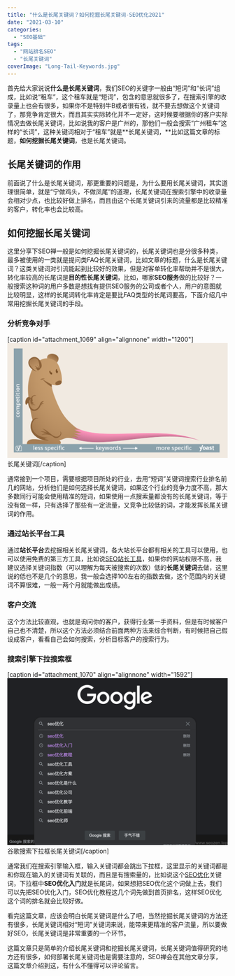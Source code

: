 ```yaml
---
title: "什么是长尾关键词？如何挖掘长尾关键词-SEO优化2021"
date: "2021-03-10"
categories: 
  - "SEO基础"
tags: 
  - "网站排名SEO"
  - "长尾关键词"
coverImage: "Long-Tail-Keywords.jpg"
---
```


首先给大家说说**什么是长尾关键词**，我们SEO的关键字一般由“短词”和“长词”组成，比如说“租车”，这个租车就是“短词”，包含的意思就很多了，在搜索引擎的收录量上也会有很多，如果你不是特别牛B或者很有钱，就不要去想做这个关键词了，那竞争肯定很大，而且其实实际转化并不一定好，这时候要根据你的客户实际情况去做长尾关键词，比如说我的客户是广州的，那他们一般会搜索“广州租车”这样的“长词”，这种关键词相对于“租车”就是**长尾关键词，**比如这篇文章的标题，**如何挖掘长尾关键词**，也是长尾关键词。

## 长尾关键词的作用

前面说了什么是长尾关键词，那更重要的问题是，为什么要用长尾关键词，其实道理很简单，就是“宁做鸡头，不做凤尾”的道理，长尾关键词在搜索引擎中的收录量会相对少点，也比较好做上排名，而且由这个长尾关键词引来的流量都是比较精准的客户，转化率也会比较高。

## 如何挖掘长尾关键词

这里分享下SEO禅一般是如何挖掘长尾关键词的，长尾关键词也是分很多种类，最多被使用的一类就是提问类FAQ长尾关键词，比如文章的标题，什么是长尾关键词？这类关键词对引流能起到比较好的效果，但是对客单转化率帮助并不是很大，转化率较高的长尾词是**目的性长尾关键词**，比如，哪家**SEO服务**做的比较好？一般搜索这种词的用户多数是想找有提供SEO服务的公司或者个人，用户的意图就比较明显，这样的长尾词转化率肯定是要比FAQ类型的长尾词要高，下面介绍几中常用挖掘长尾关键词的手段。

### 分析竞争对手

\[caption id="attachment\_1069" align="alignnone" width="1200"\]![long-tail-keywords-seo-2021](images/long-tail-keywords-seo-2021.png) 长尾关键词\[/caption\]

通常接到一个项目，需要根据项目所处的行业，去用“短词”关键词搜索行业排名前几的网站，分析他们是如何选择长尾关键词，如果这个行业的竞争力度不高，那大多数同行可能会使用精准的短词，如果使用一点搜索量都没有的长尾关键词，等于没有做一样，只有选择了那些有一定流量，又竞争比较低的词，才能发挥长尾关键词的作用。

### 通过站长平台工具

通过**站长平台**去挖掘相关长尾关键词，各大站长平台都有相关的工具可以使用，也可以使用免费的第三方工具，比如说[SEO站长工具](https://seo.chinaz.com)，如果你的网站权限不高，我建议选择关键词指数（可以理解为每天被搜索的次数）低的**长尾关键词**去做，这里说的低也不是几个的意思，我一般会选择100左右的指数去做，这个范围内的关键词不算很难，一般一两个月就能做出成绩。

### 客户交流

这个方法比较直观，也就是询问你的客户，获得行业第一手资料，但是有时候客户自己也不清楚，所以这个方法必须结合前面两种方法来综合判断，有时候把自己假设成客户，看看自己会如何搜索，分析目标客户的搜索行为。

### 搜索引擎下拉搜索框

\[caption id="attachment\_1070" align="alignnone" width="1592"\]![google-search-drop-down-keywords](images/google-search-drop-down-keywords.png) 谷歌搜索下拉框长尾关键词\[/caption\]

通常我们在搜索引擎输入框，输入关键词都会跳出下拉框，这里显示的关键词都是和你现在输入的关键词有关联的，而且是有搜索量的，比如说这个[SEO优化](https://www.seozen.top/seo-course-first-step.html)关键词，下拉框中**SEO优化入门**就是长尾词，如果想把SEO优化这个词做上去，我们可以先把SEO优化入门，SEO优化教程这几个词先做到首页排名，这样SEO优化这个词的排名就会比较好做。

看完这篇文章，应该会明白长尾关键词是什么了吧，当然挖掘长尾关键词的方法还有很多，长尾关键词相对“短词”关键词来说，能带来更精准的客户流量，所以要做好SEO，长尾关键词是非常重要的一个环节。

这篇文章只是简单的介绍长尾关键词和挖掘长尾关键词，长尾关键词值得研究的地方还有很多，如何部署长尾关键词也是需要注意的，SEO禅会在其他文章分享，这篇文章介绍到这，有什么不懂得可以评论留言。

